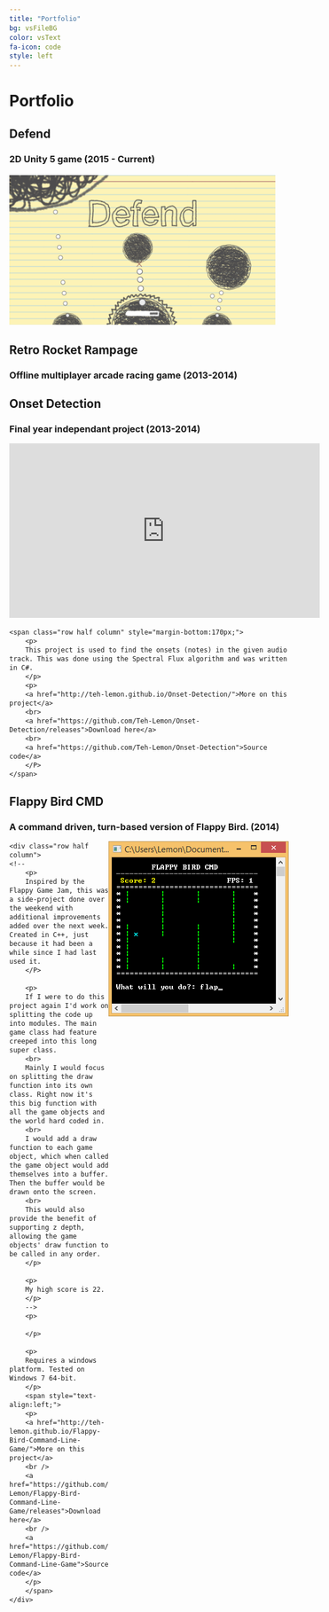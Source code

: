 ```yaml
---
title: "Portfolio"
bg: vsFileBG
color: vsText
fa-icon: code
style: left
---
```

# Portfolio

## Defend


### 2D Unity 5 game (2015 - Current)
<h4><a href="/img/screenshots/defend.png">
	<img src="/img/screenshots/defend.png" width="480"/>
</a></h4>

## Retro Rocket Rampage


### Offline multiplayer arcade racing game (2013-2014)


## Onset Detection


### Final year independant project (2013-2014)

<div style="display: block;">
	<iframe class="row half column" src="https://www.youtube.com/embed/vMfhnrMsfa4" width="560" height="315" frameborder="0" allowfullscreen></iframe>

	<span class="row half column" style="margin-bottom:170px;">
		<p>
		This project is used to find the onsets (notes) in the given audio track. This was done using the Spectral Flux algorithm and was written in C#.
		</p>
		<p>
		<a href="http://teh-lemon.github.io/Onset-Detection/">More on this project</a>	
		<br>
		<a href="https://github.com/Teh-Lemon/Onset-Detection/releases">Download here</a>		
		<br>
		<a href="https://github.com/Teh-Lemon/Onset-Detection">Source code</a>		
		</P>
	</span>
</div>
<!--
[More information](http://teh-lemon.github.io/Onset-Detection/)  
[Download here](https://github.com/Teh-Lemon/Onset-Detection/releases)  
[Source code](https://github.com/Teh-Lemon/Onset-Detection)
-->


## Flappy Bird CMD


### A command driven, turn-based version of Flappy Bird. (2014)
<div>
	<a href="/img/screenshots/flappybird.png" class="row half column">
	<img src="/img/screenshots/flappybird.png" alt="Flappy Bird Screenshot" title="Flappy Bird Screenshot" style="float:right;"/>
	</a>
	
	<div class="row half column">	
	<!--
		<p>
		Inspired by the Flappy Game Jam, this was a side-project done over the weekend with additional improvements added over the next week. Created in C++, just because it had been a while since I had last used it.
		</P>
		
		<p>
		If I were to do this project again I'd work on splitting the code up into modules. The main game class had feature creeped into this long super class.
		<br>
		Mainly I would focus on splitting the draw function into its own class. Right now it's this big function with all the game objects and the world hard coded in. 
		<br>
		I would add a draw function to each game object, which when called the game object would add themselves into a buffer. Then the buffer would be drawn onto the screen. 
		<br>
		This would also provide the benefit of supporting z depth, allowing the game objects' draw function to be called in any order.
		</p>
		
		<p>
		My high score is 22.
		</p>
		-->
		<p>
	
		</p>
		
		<p>
		Requires a windows platform. Tested on Windows 7 64-bit.
		</p>
		<span style="text-align:left;">
		<p>
		<a href="http://teh-lemon.github.io/Flappy-Bird-Command-Line-Game/">More on this project</a>	
		<br />
		<a href="https://github.com/Teh-Lemon/Flappy-Bird-Command-Line-Game/releases">Download here</a>				
		<br />
		<a href="https://github.com/Teh-Lemon/Flappy-Bird-Command-Line-Game">Source code</a>
		</p>		
		</span>
	</div>
</div>

